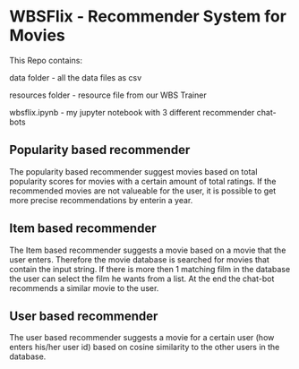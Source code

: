 # WBSFlix - Recommender System for Movies

This Repo contains:

data folder - all the data files as csv 

resources folder - resource file from our WBS Trainer

wbsflix.ipynb - my jupyter notebook with 3 different recommender chat-bots

## Popularity based recommender

The popularity based recommender suggest movies based on total popularity scores for movies with a certain amount of total ratings.
If the recommended movies are not valueable for the user, it is possible to get more precise recommendations by enterin a year.

## Item based recommender

The Item based recommender suggests a movie based on a movie that the user enters. Therefore the movie database is searched for movies that contain the input string. If there is more then 1 matching film in the database the user can select the film he wants from a list. At the end the chat-bot recommends a similar movie to the user.

## User based recommender

The user based recommender suggests a movie for a certain user (how enters his/her user id) based on cosine similarity to the other users in the database.

